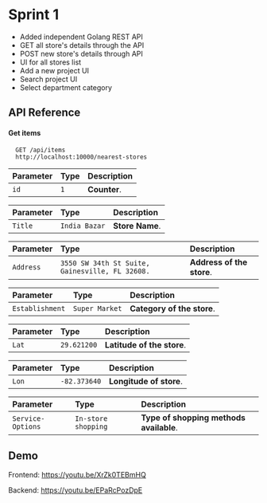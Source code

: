 
# Sprint 1

- Added independent Golang REST API
- GET all store's details through the API
- POST new store's details through API
- UI for all stores list
- Add a new project UI
- Search project UI
- Select department category



## API Reference

#### Get items

```http
  GET /api/items
  http://localhost:10000/nearest-stores
```

| Parameter | Type     | Description                |
| :-------- | :------- | :------------------------- |
| `id` | `1` | **Counter**. |


| Parameter | Type     | Description                       |
| :-------- | :------- | :-------------------------------- |
| `Title`      | `India Bazar` | **Store Name**. |

| Parameter | Type     | Description                       |
| :-------- | :------- | :-------------------------------- |
| `Address`      | `3550 SW 34th St Suite, Gainesville, FL 32608.` | **Address of the store**. |

| Parameter | Type     | Description                       |
| :-------- | :------- | :-------------------------------- |
| `Establishment`      | `Super Market` | **Category of the store**. |

| Parameter | Type     | Description                       |
| :-------- | :------- | :-------------------------------- |
| `Lat`      | `29.621200` | **Latitude of the store**. |

| Parameter | Type     | Description                       |
| :-------- | :------- | :-------------------------------- |
| `Lon`      | `-82.373640` | **Longitude of store**. |

| Parameter | Type     | Description                       |
| :-------- | :------- | :-------------------------------- |
| `Service-Options`      | `In-store shopping` | **Type of shopping methods available**. |



## Demo

Frontend: https://youtu.be/XrZk0TEBmHQ

Backend: https://youtu.be/EPaRcPozDpE

